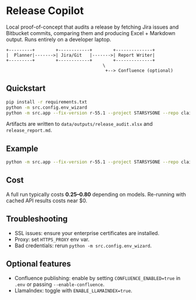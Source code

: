 # Release Copilot

Local proof-of-concept that audits a release by fetching Jira issues and Bitbucket commits, comparing them and producing Excel + Markdown output. Runs entirely on a developer laptop.

```
+---------+        +------------+        +--------------+
|  Planner|------->| Jira/Git   |------->| Report Writer|
+---------+        +------------+        +--------------+
                                     \
                                      +--> Confluence (optional)
```

## Quickstart

```bash
pip install -r requirements.txt
python -m src.config.env_wizard
python -m src.app --fix-version r-55.1 --project STARSYSONE --repo claimcenter --branch release/r-55.1
```

Artifacts are written to `data/outputs/release_audit.xlsx` and `release_report.md`.

## Example

```bash
python -m src.app --fix-version r-55.1 --project STARSYSONE --repo claimcenter --branch release/r-55.1 --since 2025-07-01
```

## Cost
A full run typically costs **$0.25–$0.80** depending on models. Re-running with cached API results costs near $0.

## Troubleshooting
* SSL issues: ensure your enterprise certificates are installed.
* Proxy: set `HTTPS_PROXY` env var.
* Bad credentials: rerun `python -m src.config.env_wizard`.

## Optional features
* Confluence publishing: enable by setting `CONFLUENCE_ENABLED=true` in `.env` or passing `--enable-confluence`.
* LlamaIndex: toggle with `ENABLE_LLAMAINDEX=true`.

